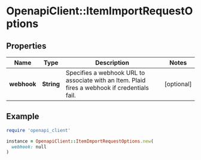 # OpenapiClient::ItemImportRequestOptions

## Properties

| Name | Type | Description | Notes |
| ---- | ---- | ----------- | ----- |
| **webhook** | **String** | Specifies a webhook URL to associate with an Item. Plaid fires a webhook if credentials fail.  | [optional] |

## Example

```ruby
require 'openapi_client'

instance = OpenapiClient::ItemImportRequestOptions.new(
  webhook: null
)
```

